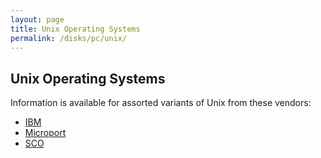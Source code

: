 ```yaml
---
layout: page
title: Unix Operating Systems
permalink: /disks/pc/unix/
---
```


Unix Operating Systems
---

Information is available for assorted variants of Unix from these vendors:

* [IBM](ibm/)
* [Microport](microport/)
* [SCO](sco/)

